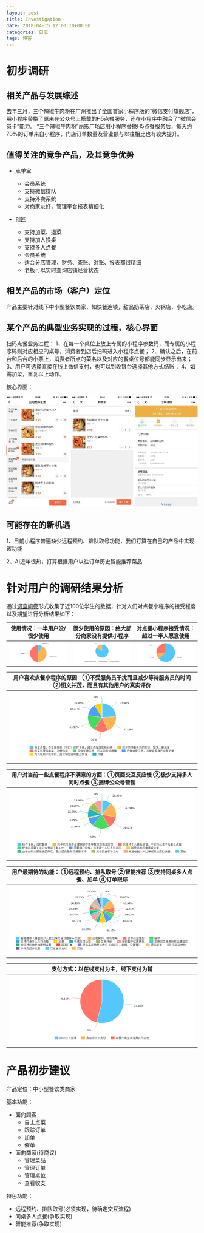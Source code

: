 ```yaml
---
layout: post
title: Investigation
date: 2018-04-15 12:00:10+00:00
categories: 日志
tags: 博客
---
```



# 初步调研
## 相关产品与发展综述
去年三月，三个辣椒牛肉粉在广州推出了全国首家小程序版的“微信支付旗舰店”，用小程序替换了原来在公众号上搭载的H5点餐服务，还在小程序中融合了“微信会员卡”能力。
“三个辣椒牛肉粉”丽影广场店用小程序替换H5点餐服务后，每天约70%的订单来自小程序，门店订单数量及营业额与以往相比也有较大提升。

## 值得关注的竞争产品，及其竞争优势
- 点单宝
  - 会员系统
  - 支持微信排队
  - 支持外卖系统
  - 对商家友好，管理平台报表精细化

- 创匠
  - 支持加菜、退菜
  - 支持加人换桌
  - 支持多人点餐
  - 会员系统
  - 适合分店管理，财务、查账、对账、报表都很精细
  - 老板可以实时查询店铺经营状态

## 相关产品的市场（客户）定位
产品主要针对线下中小型餐饮商家，如快餐连锁，甜品奶茶店，火锅店，小吃店。

## 某个产品的典型业务实现的过程，核心界面
扫码点餐业务过程：
1、在每一个桌位上放上专属的小程序参数码，而专属的小程序码则对应相应的桌号，消费者到店后扫码进入小程序点餐；
2、确认之后，在前台和后台的小票上，消费者所点的菜名以及对应的餐桌位号都能同步显示出来；
3、用户可选择直接在线上微信支付，也可以到收银台选择其他方式结账；
4、如需加菜，重复以上动作。

核心界面：

![大众点评点餐小程序](../assets/images/大众点评点餐小程序.jpg)

## 可能存在的新机遇
1、目前小程序普遍缺少远程预约、排队取号功能，我们打算在自己的产品中实现该功能


2、AI近年很热，打算根据用户以往订单历史智能推荐菜品

# 针对用户的调研结果分析
通过[调查问卷](https://www.wjx.cn/jq/22053042.aspx)形式收集了近100位学生的数据，针对人们对点餐小程序的接受程度以及期望进行分析结果如下：


|使用情况：一半用户没/很少使用|很少使用的原因：绝大部分商家没有提供小程序|对点餐小程序接受情况：超过一半人愿意使用|
|:---:|:---:|:---:|
|<img src="../assets/images/点餐小程序使用情况.png">|<img src="../assets/images/很少使用点餐小程序原因.png">|<img src="../assets/images/点餐小程序的被接受程度.png">|

|用户喜欢点餐小程序的原因：①不受服务员干扰而且减少等待服务员的时间 ②图文并茂，而且有其他用户的真实评价|
|:---:|
|<img src="../assets/images/喜欢小程序点餐的原因.png">|

|用户对当前一些点餐程序不满意的方面：①页面交互反应慢 ②极少支持多人同时点餐 ③捆绑公众号营销|
|:---:|
|<img src="../assets/images/用户认为目前点餐程序的不足.png">|

|用户最期待的功能： ①远程预约、排队取号 ②智能推荐 ③支持同桌多人点餐、加单 ④订单跟踪|
|:---:|
|<img src="../assets/images/对点餐小程序功能的期待.png">|

|支付方式：以在线支付为主，线下支付为辅|
|:---:|
|<img src="../assets/images/支付方式.png ">|

# 产品初步建议

产品定位：中小型餐饮类商家

基本功能：

- 面向顾客
  - 自主点菜
  - 跟踪订单
  - 加单
  - 催单
- 面向商家(待商议)
  - 管理菜品
  - 管理订单
  - 管理桌位
  - 查看收支

特色功能：
- 远程预约、排队取号(必须实现，待确定交互流程)
- 同桌多人点餐(争取实现)
- 智能推荐(争取实现)




